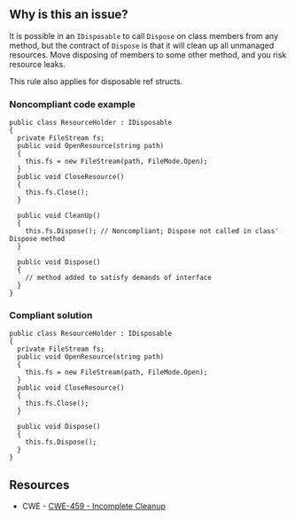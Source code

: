 ## Why is this an issue?
 
It is possible in an `IDisposable` to call `Dispose` on class members from any method, but the contract of `Dispose` is that it will clean up all unmanaged resources. Move disposing of members to some other method, and you risk resource leaks.
 
This rule also applies for disposable ref structs.
 
### Noncompliant code example

    public class ResourceHolder : IDisposable
    {
      private FileStream fs;
      public void OpenResource(string path)
      {
        this.fs = new FileStream(path, FileMode.Open);
      }
      public void CloseResource()
      {
        this.fs.Close();
      }
    
      public void CleanUp()
      {
        this.fs.Dispose(); // Noncompliant; Dispose not called in class' Dispose method
      }
    
      public void Dispose()
      {
        // method added to satisfy demands of interface
      }
    }

### Compliant solution

    public class ResourceHolder : IDisposable
    {
      private FileStream fs;
      public void OpenResource(string path)
      {
        this.fs = new FileStream(path, FileMode.Open);
      }
      public void CloseResource()
      {
        this.fs.Close();
      }
    
      public void Dispose()
      {
        this.fs.Dispose();
      }
    }

## Resources
 
- CWE - [CWE-459 - Incomplete Cleanup](https://cwe.mitre.org/data/definitions/459)